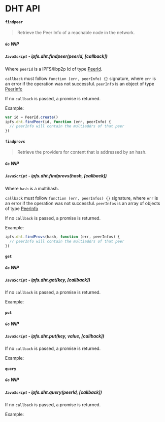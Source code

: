 DHT API
=======

#### `findpeer`

> Retrieve the Peer Info of a reachable node in the network.

##### `Go` **WIP**

##### `JavaScript` - ipfs.dht.findpeer(peerId, [callback])

Where `peerId` is a IPFS/libp2p Id of type [PeerId](https://github.com/libp2p/js-peer-id).

`callback` must follow `function (err, peerInfo) {}` signature, where `err` is an error if the operation was not successful. `peerInfo` is an object of type [PeerInfo](https://github.com/libp2p/js-peer-info)

If no `callback` is passed, a promise is returned.

Example:

```JavaScript
var id = PeerId.create()
ipfs.dht.findPeer(id, function (err, peerInfo) {
  // peerInfo will contain the multiaddrs of that peer
})
```

#### `findprovs`

> Retrieve the providers for content that is addressed by an hash.

##### `Go` **WIP**

##### `JavaScript` - ipfs.dht.findprovs(hash, [callback])

Where `hash` is a multihash.

`callback` must follow `function (err, peerInfos) {}` signature, where `err` is an error if the operation was not successful. `peerInfos` is an array of objects of type [PeerInfo](https://github.com/libp2p/js-peer-info)

If no `callback` is passed, a promise is returned.

Example:

```JavaScript
ipfs.dht.findProvs(hash, function (err, peerInfos) {
  // peerInfo will contain the multiaddrs of that peer
})
```

#### `get`

> 

##### `Go` **WIP**

##### `JavaScript` - ipfs.dht.get(key, [callback])


If no `callback` is passed, a promise is returned.

Example:


#### `put`

> 

##### `Go` **WIP**

##### `JavaScript` - ipfs.dht.put(key, value, [callback])


If no `callback` is passed, a promise is returned.

Example:


#### `query`

> 

##### `Go` **WIP**

##### `JavaScript` - ipfs.dht.query(peerId, [callback])



If no `callback` is passed, a promise is returned.

Example:


